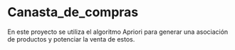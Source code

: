 # Canasta_de_compras
En este proyecto se utiliza el algoritmo Apriori para generar una asociación de productos y potenciar la venta de estos.
